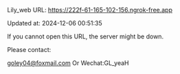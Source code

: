 Lily_web URL: https://222f-61-165-102-156.ngrok-free.app

Updated at: 2024-12-06 00:51:35

If you cannot open this URL, the server might be down.

Please contact: 

goley04@foxmail.com Or Wechat:GL_yeaH